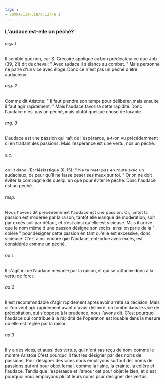 ```yaml
---
tags : 
- Summa/IIa-IIæ/q.127/a.1
---
```


### L'audace est-elle un péché?

###### arg. 1
Il semble que non, car S. Grégoire applique au bon prédicateur ce que Job (39, 21) dit du cheval: " Avec audace il s'élance au combat. " Mais personne ne parle d'un vice avec éloge. Donc ce n'est pas un péché d'être audacieux. 

###### arg. 2
Comme dit Aristote: " Il faut prendre son temps pour délibérer, mais ensuite il faut agir rapidement. " Mais l'audace favorise cette rapidité. Donc l'audace n'est pas un péché, mais plutôt quelque chose de louable. 

###### arg. 3
L'audace est une passion qui naît de l'espérance, a-t-on vu précédemment cl en traitant des passions. Mais l'espérance est une vertu, non un péché. 

###### s.c.
on lit dans l'Ecclésiastique (8, 15): " Ne te mets pas en route avec un audacieux, de peur qu'il ne fasse peser ses maux sur toi. " Or on ne doit éviter la compagnie de quelqu'un que pour éviter le péché. Donc l'audace est un péché. 

###### resp.
Nous l'avons dit précédemment l'audace est une passion. Or, tantôt la passion est modérée par la raison, tantôt elle manque de modération, soit par excès soit par défaut, et c'est ainsi qu'elle est vicieuse. Mais il arrive que le nom même d'une passion désigne son excès: ainsi on parle de la " colère " pour désigner cette passion en tant qu'elle est excessive, donc vicieuse. C'est ainsi encore que l'audace, entendue avec excès, est considérée comme un péché. 

###### ad 1
Il s'agit ici de l'audace mesurée par la raison, et qui se rattache donc à la vertu de force. 

###### ad 2
Il est recommandable d'agir rapidement après avoir arrêté sa décision. Mais si l'on veut agir rapidement avant d'avoir délibéré, on tombe dans le vice de précipitation, qui s'oppose à la prudence, nous l’avons dit. C'est pourquoi l'audace qui contribue à la rapidité de l'opération est louable dans la mesure où elle est réglée par la raison. 

###### ad 3
Il y a des vices, et aussi des vertus, qui n'ont pas reçu de nom, comme le montre Aristote C'est pourquoi il faut les désigner par des noms de passions. Pour désigner des vices nous employons surtout des noms de passions qui ont pour objet le mal, comme la haine, la crainte, la colère et l'audace. Tandis que l'espérance et l'amour ont pour objet le bien, et c'est pourquoi nous employons plutôt leurs noms pour désigner des vertus. 

